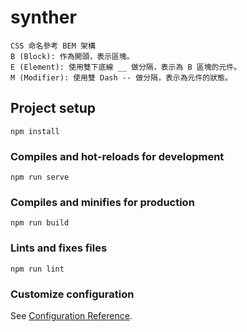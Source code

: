 # synther
```
CSS 命名參考 BEM 架構
B (Block): 作為開頭，表示區塊。
E (Element): 使用雙下底線 __ 做分隔，表示為 B 區塊的元件。
M (Modifier): 使用雙 Dash -- 做分隔，表示為元件的狀態。
```
## Project setup
```
npm install
```

### Compiles and hot-reloads for development
```
npm run serve
```

### Compiles and minifies for production
```
npm run build
```

### Lints and fixes files
```
npm run lint
```

### Customize configuration
See [Configuration Reference](https://cli.vuejs.org/config/).
